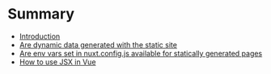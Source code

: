 # Summary

* [Introduction](README.md)
* [Are dynamic data generated with the static site](chapter1.md)
* [Are env vars set in nuxt.config.js available for statically generated pages](are-env-vars-set-in-nuxtconfigjs-available-for-statically-generated-pages.md)
* [How to use JSX in Vue](how-to-use-jsx-in-vue.md)

